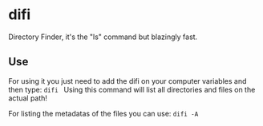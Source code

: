 # difi
Directory Finder, it's the "ls" command but blazingly fast.

## Use

For using it you just need to add the difi on your computer variables and then type:
<code>difi <Path or Blank for actual directory></code>
Using this command will list all directories and files on the actual path!

For listing the metadatas of the files you can use:
<code>difi -A <Path or Blank for actual directory></code>
